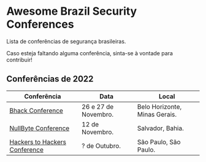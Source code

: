 # Awesome Brazil Security Conferences 

 Lista de conferências de segurança brasileiras.

Caso esteja faltando alguma conferência, sinta-se à vontade para contribuir!

## Conferências de 2022

| Conferência | Data | Local | 
| ----------- | ----------- | ----------- |
| [Bhack Conference](https://bhack.com.br/) | 26 e 27 de Novembro. | Belo Horizonte, Minas Gerais. |
| [NullByte Conference](https://www.nullbyte-con.org/) | 12 de Novembro. | Salvador, Bahia. |
| [Hackers to Hackers Conference](https://www.h2hc.com.br/h2hc/pt/) | ? de Outubro. | São Paulo, São Paulo. |
